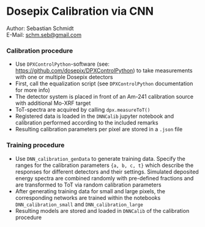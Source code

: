 # Dosepix Calibration via CNN
Author: Sebastian Schmidt  
E-Mail: schm.seb@gmail.com  

### Calibration procedure
- Use `DPXControlPython`-software (see: https://github.com/dosepix/DPXControlPython) to take measurements with one or multiple Dosepix detectors
- First, call the equalization script (see `DPXControlPython` documentation for more info)
- The detector system is placed in front of an Am-241 calibration source with additional Mo-XRF target
- ToT-spectra are acquired by calling `dpx.measureToT()`
- Registered data is loaded in the `DNNCalib` jupyter notebook and calibration performed according to the included remarks
- Resulting calibration parameters per pixel are stored in a `.json` file

### Training procedure
- Use `DNN_calibration_genData` to generate training data. Specify the ranges for the calibration parameters `{a, b, c, t}` which describe the responses for different detectors and their settings. Simulated deposited energy spectra are combined randomly with pre-defined fractions and are transformed to ToT via random calibration parameters
- After generating training data for small and large pixels, the corresponding networks are trained within the notebooks `DNN_calibration_small` and `DNN_calibration_large`
- Resulting models are stored and loaded in `DNNCalib` of the calibration procedure
